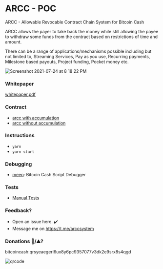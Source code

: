 # ARCC - POC
ARCC - Allowable Revocable Contract Chain System for Bitcoin Cash

ARCC allows the payer to take back the money while still allowing the payee to withdraw some funds from the contract based on restrictions of time and amount.

There can be a range of applications/mechanisms possible including but not limited to, Streaming Services, Pay as you use, Recurring payments, Milestone based payouts, Project funding, Pocket money etc.

![Screenshot 2021-07-24 at 8 18 22 PM](https://user-images.githubusercontent.com/7335120/126872166-89be7458-fe45-40e8-9037-4d6d868f26d5.png)


<h3>Whitepaper</h3>

[whitepaper.pdf](https://github.com/kiok46/arcc/blob/main/whitepaper.pdf)


<h3>Contract</h3>

- [arcc with accumulation](https://github.com/kiok46/arcc/blob/main/contracts/arcc_with_accumulation.cash)
- [arcc without accumulation](https://github.com/kiok46/arcc/blob/main/contracts/arcc_without_accumulation.cash)


<h3>Instructions</h3>

- `yarn`
- `yarn start`

<h3>Debugging</h3>

- [meep](https://github.com/gcash/meep): Bitcoin Cash Script Debugger

<h3>Tests</h3>

- [Manual Tests](https://github.com/kiok46/arcc/blob/main/ARCC_Manual_Tests.pages)


<h3>Feedback?</h3>

- Open an issue here. ✔️
- Message me on https://t.me/arccsystem

<h3>Donations 🍕/⛰?</h3>

bitcoincash:qrsyeaegerl6ux8y6pc9357077v3dk2e9srx8s4qgd

![qrcode](https://user-images.githubusercontent.com/7335120/126893698-e52988f4-0681-44e3-b403-6f1fa0f9ca52.png)
